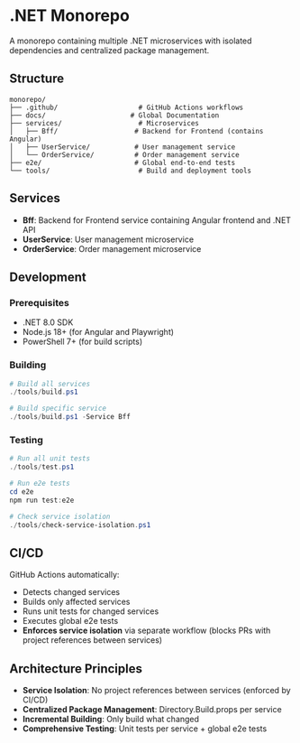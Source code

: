 # .NET Monorepo

A monorepo containing multiple .NET microservices with isolated dependencies and centralized package management.

## Structure

```
monorepo/
├── .github/                    # GitHub Actions workflows
├── docs/                     # Global Documentation
├── services/                   # Microservices
│   ├── Bff/                   # Backend for Frontend (contains Angular)
│   ├── UserService/           # User management service
│   └── OrderService/          # Order management service
├── e2e/                       # Global end-to-end tests
└── tools/                      # Build and deployment tools
```

## Services

- **Bff**: Backend for Frontend service containing Angular frontend and .NET API
- **UserService**: User management microservice
- **OrderService**: Order management microservice

## Development

### Prerequisites
- .NET 8.0 SDK
- Node.js 18+ (for Angular and Playwright)
- PowerShell 7+ (for build scripts)

### Building
```powershell
# Build all services
./tools/build.ps1

# Build specific service
./tools/build.ps1 -Service Bff
```

### Testing
```powershell
# Run all unit tests
./tools/test.ps1

# Run e2e tests
cd e2e
npm run test:e2e

# Check service isolation
./tools/check-service-isolation.ps1
```

## CI/CD

GitHub Actions automatically:
- Detects changed services
- Builds only affected services
- Runs unit tests for changed services
- Executes global e2e tests
- **Enforces service isolation** via separate workflow (blocks PRs with project references between services)

## Architecture Principles

- **Service Isolation**: No project references between services (enforced by CI/CD)
- **Centralized Package Management**: Directory.Build.props per service
- **Incremental Building**: Only build what changed
- **Comprehensive Testing**: Unit tests per service + global e2e tests